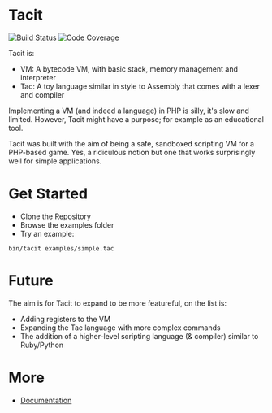 Tacit
=====
[![Build Status](https://travis-ci.org/errant/tacit.png?branch=master)](https://travis-ci.org/errant/tacit) 
[![Code Coverage](https://codeclimate.com/github/errant/tacit/badges/coverage.svg)](https://codeclimate.com/github/errant/tacit)

Tacit is:

* VM: A bytecode VM, with basic stack, memory management and interpreter
* Tac: A toy language similar in style to Assembly that comes with a lexer and compiler

Implementing a VM (and indeed a language) in PHP is silly, it's slow and limited. However, Tacit might have a purpose; for example as an educational tool.

Tacit was built with the aim of being a safe, sandboxed scripting VM for a PHP-based game. Yes, a ridiculous notion but one that works surprisingly well for simple applications.

Get Started
======

- Clone the Repository
- Browse the examples folder
- Try an example:
```
bin/tacit examples/simple.tac
```

Future
======

The aim is for Tacit to expand to be more featureful, on the list is:

* Adding registers to the VM
* Expanding the Tac language with more complex commands
* The addition of a higher-level scripting language (& compiler) similar to Ruby/Python

More
=======
* [Documentation](https://github.com/errant/tacit/wiki)
